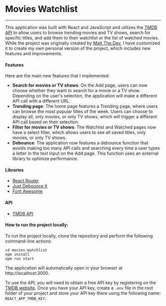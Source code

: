 # Movies Watchlist

---

This application was built with React and JavaScript and utilizes the [TMDB API](https://www.themoviedb.org/documentation/api) to allow users to browse trending movies and TV shows, search for specific titles, and add them to their watchlist or the list of watched movies. While the project was originally created by [Matt The Dev](https://github.com/MattDobsonWeb/movie-watchlist-react), I have customized it to create my own personal version of the project, which includes new features and improvements.

#### Features

Here are the main new features that I implemented:

- **Search for movies or TV shows**: On the Add page, users can now choose whether they want to search for a movie or a TV show. Depending on the user's selection, the application will make a different API call with a different URL.
- **Trending page**: The home page features a Trending page, where users can browse the most popular titles of the week. Users can choose to display all, only movies, or only TV shows, which will trigger a different API call based on their selection.
- **Filter for movies or TV shows**: The Watchlist and Watched pages now have a select filter, which allows users to see all saved titles, only movies, or only TV shows.
- **Debounce**: The application now features a debounce function that avoids making too many API calls and searching every time a user types a letter in the text input on the Add page. This function uses an external library to optimize performance.

#### Libraries

- [React Router](https://github.com/remix-run/react-router)
- [Just Debounce It](https://github.com/angus-c/just#just-debounce-it)
- [Font Awesome](https://fontawesome.com/v5/docs/web/use-with/react)

#### API

- [TMDB API](https://www.themoviedb.org/documentation/api)

#### How to run the project locally:

To run the project locally, clone the repository and perform the following command-line actions:

```
cd movies-watchlist
npm install
npm run start
```

The application will automatically open in your browser at http://localhost:3000.

To use the API, you will need to obtain a free API key by registering on the [TMDB website](https://www.themoviedb.org/). Once you have your API key, create a `.env` file in the root folder of your project and store your API key there using the following name: `REACT_APP_TMDB_KEY`.
